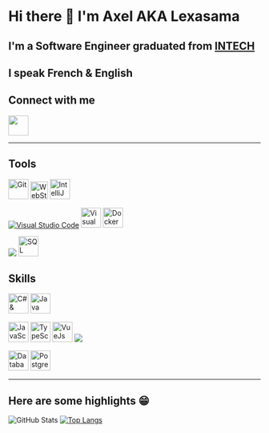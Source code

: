 # Hi there 👋 I'm Axel AKA Lexasama

## I'm a Software Engineer graduated from [INTECH][intech]

## I speak French & English

<!-- 
## My personnal portofolio -->

## Connect with me
[<img src="https://img.icons8.com/color/48/000000/linkedin.png" width="40px"/>][linkedin]

---

## Tools

[<img alt="Git" src="https://img.icons8.com/color/480/000000/git.png" width="40px"/>][git]
[<img alt="WebStorm" src="https://seeklogo.com/images/W/webstorm-logo-691E749F21-seeklogo.com.png" width="35px"/>][jetbrain]
[<img alt="IntelliJ" src="https://img.icons8.com/color/48/000000/intellij-idea.png" width="40px"/>][jetbrain]

[<img alt="Visual Studio Code" src="https://img.icons8.com/fluent/40/000000/visual-studio-code-2019.png">][vscode]
[<img alt="Visual Studio" src="https://img.icons8.com/fluent/48/000000/visual-studio-2019.png" width="40px"/>][vs]
[<img alt="Docker" src="https://img.icons8.com/color/480/000000/docker.png" width="40px"/>][docker]

[<img src="https://img.icons8.com/fluency/40/000000/affinity-designer.png"/>][affinity]
[<img alt="SQL Server" src="https://img.icons8.com/color/480/000000/microsoft-sql-server.png" width="40px"/>][sql-server]

## Skills

[<img alt="C# & ASP.NET" src="https://img.icons8.com/color/500/000000/c-sharp-logo.png" width="40px"/>][c#]
[<img alt="Java" src="https://img.icons8.com/color/480/000000/java-coffee-cup-logo.png" width="40px"/>][java]

[<img alt="JavaScript" src="https://img.icons8.com/color/64/000000/javascript.png" width="40px"/>][node]
[<img alt="TypeScript" src="https://img.icons8.com/color/48/000000/typescript.png" width="40px"/>][node]
[<img alt="VueJs" src="https://img.icons8.com/color/48/000000/vue-js.png" width="40px"/>][vue]
[<img src="https://img.icons8.com/color/40/000000/angularjs.png"/>][angular]

[<img alt="Database architecture" src="https://img.icons8.com/fluent/96/000000/database.png" width="40px"/>][sql]
[<img alt="PostgreSQL" src="https://img.icons8.com/color/48/000000/postgreesql.png" width="40px"/>][postgressql]

---

## Here are some highlights 😁

![GitHub Stats](https://github-readme-stats.vercel.app/api?username=Lexasama&show_icons=true&theme=dracula&hide_border=true&count_private=true&hide=prs,issues,contribs "Lexasama's Github Stats")
[![Top Langs](https://github-readme-stats.vercel.app/api/top-langs/?username=Lexasama&layout=compact&hide_border=true&theme=dracula)](https://github.com/anuraghazra/github-readme-stats)

[affinity]: https://affinity.serif.com/en-gb
[intech]: https://www.intechinfo.fr
[linkedin]: https://www.linkedin.com/in/axel-sanon/
[vscode]: https://code.visualstudio.com
[vs]: https://visualstudio.microsoft.com
[jetbrain]: https://www.jetbrains.com
[git]: https://git-scm.com
[node]: https://nodejs.org/en/
[html]: https://en.wikipedia.org/wiki/HTML
[vue]: https://vuejs.org
[angular]: https://angular.io
[c#]: https://dotnet.microsoft.com/apps/aspnet
[sql]: https://en.wikipedia.org/wiki/SQL
[sql-server]: https://www.microsoft.com/en-us/sql-server/sql-server-downloads
[docker]: https://www.docker.com
[java]: https://www.java.com
[postgressql]: https://www.postgresql.org/
